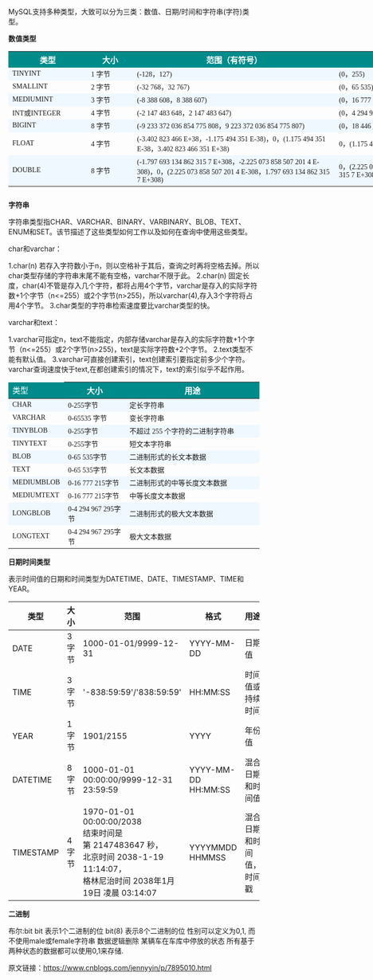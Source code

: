 MySQL支持多种类型，大致可以分为三类：数值、日期/时间和字符串(字符)类型。



**数值类型**

<table class="reference" style="height: 282px; width: 1108px;">
<tbody>
<tr style="height: 5%;" align="center" valign="middle"><th style="background-color: #008b8b;"><span style="font-size: 16px; color: #ffffff; font-family: 'Microsoft YaHei';"><strong>类型</strong></span></th><th style="background-color: #008b8b;"><span style="font-size: 16px; color: #ffffff; font-family: 'Microsoft YaHei';"><strong>大小</strong></span></th><th style="background-color: #008b8b;"><span style="font-size: 16px; color: #ffffff; font-family: 'Microsoft YaHei';"><strong>范围（有符号）</strong></span></th><th style="background-color: #008b8b;"><span style="font-size: 16px; color: #ffffff; font-family: 'Microsoft YaHei';"><strong>范围（无符号）</strong></span></th><th style="background-color: #008b8b;"><span style="font-size: 16px; color: #ffffff; font-family: 'Microsoft YaHei';"><strong>用途</strong></span></th></tr>
<tr style="height: 5%; margin-left: 30px; background-color: #f0f8ff;" align="center" valign="middle">
<td style="width: 1%; margin-left: 30px; text-align: left;"><span style="font-size: 14px; font-family: 'Microsoft YaHei';">TINYINT</span></td>
<td style="width: 1%; margin-left: 30px; text-align: left;"><span style="font-size: 14px; font-family: 'Microsoft YaHei';">1 字节</span></td>
<td style="width: 5%; margin-left: 30px; text-align: left;" scope="colgroup" align="center" valign="middle"><span style="font-size: 14px; font-family: 'Microsoft YaHei';">(-128，127)</span></td>
<td style="width: 5%; margin-left: 30px; text-align: left;" scope="colgroup" align="center" valign="middle"><span style="font-size: 14px; font-family: 'Microsoft YaHei';">(0，255)</span></td>
<td style="width: 1%;"><span style="font-size: 14px; font-family: 'Microsoft YaHei';">小整数值</span></td>
</tr>
<tr style="height: 5%; margin-left: 30px;" align="center" valign="middle">
<td style="width: 1%; margin-left: 30px; text-align: left;"><span style="font-size: 14px; font-family: 'Microsoft YaHei';">SMALLINT</span></td>
<td style="width: 1%; margin-left: 30px; text-align: left;"><span style="font-size: 14px; font-family: 'Microsoft YaHei';">2 字节</span></td>
<td style="width: 5%; margin-left: 30px; text-align: left;" scope="colgroup" align="center" valign="middle"><span style="font-size: 14px; font-family: 'Microsoft YaHei';">(-32 768，32 767)</span></td>
<td style="width: 5%; margin-left: 30px; text-align: left;" scope="colgroup" align="center" valign="middle"><span style="font-size: 14px; font-family: 'Microsoft YaHei';">(0，65 535)</span></td>
<td style="width: 1%;"><span style="font-size: 14px; font-family: 'Microsoft YaHei';">大整数值</span></td>
</tr>
<tr style="height: 5%; margin-left: 30px; background-color: #f0f8ff;" align="center" valign="middle">
<td style="width: 1%; margin-left: 30px; text-align: left;"><span style="font-size: 14px; font-family: 'Microsoft YaHei';">MEDIUMINT</span></td>
<td style="width: 1%; margin-left: 30px; text-align: left;"><span style="font-size: 14px; font-family: 'Microsoft YaHei';">3 字节</span></td>
<td style="width: 5%; margin-left: 30px; text-align: left;" scope="colgroup" align="center" valign="middle"><span style="font-size: 14px; font-family: 'Microsoft YaHei';">(-8 388 608，8 388 607)</span></td>
<td style="width: 5%; margin-left: 30px; text-align: left;" scope="colgroup" align="center" valign="middle"><span style="font-size: 14px; font-family: 'Microsoft YaHei';">(0，16 777 215)</span></td>
<td style="width: 1%;"><span style="font-size: 14px; font-family: 'Microsoft YaHei';">大整数值</span></td>
</tr>
<tr style="height: 5%; margin-left: 30px;" align="center" valign="middle">
<td style="width: 1%; margin-left: 30px; text-align: left;"><span style="font-size: 14px; font-family: 'Microsoft YaHei';">INT或INTEGER</span></td>
<td style="width: 1%; margin-left: 30px; text-align: left;"><span style="font-size: 14px; font-family: 'Microsoft YaHei';">4 字节</span></td>
<td style="width: 5%; margin-left: 30px; text-align: left;" scope="colgroup" align="center" valign="middle"><span style="font-size: 14px; font-family: 'Microsoft YaHei';">(-2 147 483 648，2 147 483 647)</span></td>
<td style="width: 5%; margin-left: 30px; text-align: left;" scope="colgroup" align="center" valign="middle"><span style="font-size: 14px; font-family: 'Microsoft YaHei';">(0，4 294 967 295)</span></td>
<td style="width: 1%;"><span style="font-size: 14px; font-family: 'Microsoft YaHei';">大整数值</span></td>
</tr>
<tr style="height: 5%; margin-left: 30px; background-color: #f0f8ff;" align="center" valign="middle">
<td style="width: 1%; margin-left: 30px; text-align: left;"><span style="font-size: 14px; font-family: 'Microsoft YaHei';">BIGINT</span></td>
<td style="width: 1%; margin-left: 30px; text-align: left;"><span style="font-size: 14px; font-family: 'Microsoft YaHei';">8 字节</span></td>
<td style="width: 5%; margin-left: 30px; text-align: left;" scope="colgroup" align="center" valign="middle"><span style="font-size: 14px; font-family: 'Microsoft YaHei';">(-9 233 372 036 854 775 808，9 223 372 036 854 775 807)</span></td>
<td style="width: 5%; margin-left: 30px; text-align: left;" scope="colgroup" align="center" valign="middle"><span style="font-size: 14px; font-family: 'Microsoft YaHei';">(0，18 446 744 073 709 551 615)</span></td>
<td style="width: 1%;"><span style="font-size: 14px; font-family: 'Microsoft YaHei';">极大整数值</span></td>
</tr>
<tr style="height: 5%; margin-left: 30px;" align="center" valign="middle">
<td style="width: 1%; margin-left: 30px; text-align: left;"><span style="font-size: 14px; font-family: 'Microsoft YaHei';">FLOAT</span></td>
<td style="width: 1%; margin-left: 30px; text-align: left;"><span style="font-size: 14px; font-family: 'Microsoft YaHei';">4 字节</span></td>
<td style="width: 5%; margin-left: 30px; text-align: left;" scope="colgroup" align="center" valign="middle"><span style="font-size: 14px; font-family: 'Microsoft YaHei';">(-3.402 823 466 E+38，-1.175 494 351 E-38)，0，(1.175 494 351 E-38，3.402 823 466 351 E+38)</span></td>
<td style="width: 5%; margin-left: 30px; text-align: left;" scope="colgroup" align="center" valign="middle"><span style="font-size: 14px; font-family: 'Microsoft YaHei';">0，(1.175 494 351 E-38，3.402 823 466 E+38)</span></td>
<td style="width: 1%;"><span style="font-size: 14px; font-family: 'Microsoft YaHei';">单精度</span><br><span style="font-size: 14px; font-family: 'Microsoft YaHei';">浮点数值</span></td>
</tr>
<tr style="height: 5%; margin-left: 30px; background-color: #f0f8ff;" align="center" valign="middle">
<td style="width: 1%; margin-left: 30px; text-align: left;"><span style="font-size: 14px; font-family: 'Microsoft YaHei';">DOUBLE</span></td>
<td style="width: 1%; margin-left: 30px; text-align: left;"><span style="font-size: 14px; font-family: 'Microsoft YaHei';">8 字节</span></td>
<td style="width: 5%; margin-left: 30px; text-align: left;" scope="colgroup" align="center" valign="middle"><span style="font-size: 14px; font-family: 'Microsoft YaHei';">(-1.797 693 134 862 315 7 E+308，-2.225 073 858 507 201 4 E-308)，0，(2.225 073 858 507 201 4 E-308，1.797 693 134 862 315 7 E+308)</span></td>
<td style="width: 5%; margin-left: 30px; text-align: left;" scope="colgroup" align="center" valign="middle"><span style="font-size: 14px; font-family: 'Microsoft YaHei';">0，(2.225 073 858 507 201 4 E-308，1.797 693 134 862 315 7 E+308)</span></td>
<td style="width: 1%;"><span style="font-size: 14px; font-family: 'Microsoft YaHei';">双精度</span><br><span style="font-size: 14px; font-family: 'Microsoft YaHei';">浮点数值</span></td>
</tr>
</tbody>
</table>

**字符串**

字符串类型指CHAR、VARCHAR、BINARY、VARBINARY、BLOB、TEXT、ENUM和SET。该节描述了这些类型如何工作以及如何在查询中使用这些类型。

char和varchar：

1.char(n) 若存入字符数小于n，则以空格补于其后，查询之时再将空格去掉。所以char类型存储的字符串末尾不能有空格，varchar不限于此。 
2.char(n) 固定长度，char(4)不管是存入几个字符，都将占用4个字节，varchar是存入的实际字符数+1个字节（n<=255）或2个字节(n>255)，所以varchar(4),存入3个字符将占用4个字节。 
3.char类型的字符串检索速度要比varchar类型的快。



varchar和text： 

1.varchar可指定n，text不能指定，内部存储varchar是存入的实际字符数+1个字节（n<=255）或2个字节(n>255)，text是实际字符数+2个字节。 
2.text类型不能有默认值。 
3.varchar可直接创建索引，text创建索引要指定前多少个字符。varchar查询速度快于text,在都创建索引的情况下，text的索引似乎不起作用。

<table class="reference">
<thead>
<tr style="background-color: #008b8b;">
<td style="width: 20%; height: 20%;"><span style="font-size: 16px; color: #ffffff; font-family: 'Microsoft YaHei';">类型</span></td>
<th width="25%"><span style="font-size: 16px; color: #ffffff; font-family: 'Microsoft YaHei';">大小</span></th><th width="55%"><span style="font-size: 16px; color: #ffffff; font-family: 'Microsoft YaHei';">用途</span></th></tr>
</thead>
<tbody>
<tr style="height: 5%; background-color: #f0f8ff;">
<td style="height: 5%;"><span style="font-size: 14px; font-family: 'Microsoft YaHei';">CHAR</span></td>
<td style="height: 5%;"><span style="font-size: 14px; font-family: 'Microsoft YaHei';">0-255字节</span></td>
<td style="height: 5%;"><span style="font-size: 14px; font-family: 'Microsoft YaHei';">定长字符串</span></td>
</tr>
<tr style="height: 5%;">
<td style="height: 5%;"><span style="font-size: 14px; font-family: 'Microsoft YaHei';">VARCHAR</span></td>
<td style="height: 5%;"><span style="font-size: 14px; font-family: 'Microsoft YaHei';">0-65535 字节</span></td>
<td style="height: 5%;"><span style="font-size: 14px; font-family: 'Microsoft YaHei';">变长字符串</span></td>
</tr>
<tr style="height: 5%; background-color: #f0f8ff;">
<td style="height: 5%;"><span style="font-size: 14px; font-family: 'Microsoft YaHei';">TINYBLOB</span></td>
<td style="height: 5%;"><span style="font-size: 14px; font-family: 'Microsoft YaHei';">0-255字节</span></td>
<td style="height: 5%;"><span style="font-size: 14px; font-family: 'Microsoft YaHei';">不超过 255 个字符的二进制字符串</span></td>
</tr>
<tr style="height: 5%;">
<td style="height: 5%;"><span style="font-size: 14px; font-family: 'Microsoft YaHei';">TINYTEXT</span></td>
<td style="height: 5%;"><span style="font-size: 14px; font-family: 'Microsoft YaHei';">0-255字节</span></td>
<td style="height: 5%;"><span style="font-size: 14px; font-family: 'Microsoft YaHei';">短文本字符串</span></td>
</tr>
<tr style="height: 5%; background-color: #f0f8ff;">
<td style="height: 5%;"><span style="font-size: 14px; font-family: 'Microsoft YaHei';">BLOB</span></td>
<td style="height: 5%;"><span style="font-size: 14px; font-family: 'Microsoft YaHei';">0-65 535字节</span></td>
<td style="height: 5%;"><span style="font-size: 14px; font-family: 'Microsoft YaHei';">二进制形式的长文本数据</span></td>
</tr>
<tr style="height: 5%;">
<td style="height: 5%;"><span style="font-size: 14px; font-family: 'Microsoft YaHei';">TEXT</span></td>
<td style="height: 5%;"><span style="font-size: 14px; font-family: 'Microsoft YaHei';">0-65 535字节</span></td>
<td style="height: 5%;"><span style="font-size: 14px; font-family: 'Microsoft YaHei';">长文本数据</span></td>
</tr>
<tr style="height: 5%; background-color: #f0f8ff;">
<td style="height: 5%;"><span style="font-size: 14px; font-family: 'Microsoft YaHei';">MEDIUMBLOB</span></td>
<td style="height: 5%;"><span style="font-size: 14px; font-family: 'Microsoft YaHei';">0-16 777 215字节</span></td>
<td style="height: 5%; text-align: left;"><span style="font-size: 14px; font-family: 'Microsoft YaHei';">二进制形式的中等长度文本数据</span></td>
</tr>
<tr style="height: 5%;">
<td style="height: 5%;"><span style="font-size: 14px; font-family: 'Microsoft YaHei';">MEDIUMTEXT</span></td>
<td style="height: 5%;"><span style="font-size: 14px; font-family: 'Microsoft YaHei';">0-16 777 215字节</span></td>
<td style="height: 5%;"><span style="font-size: 14px; font-family: 'Microsoft YaHei';">中等长度文本数据</span></td>
</tr>
<tr style="height: 5%; background-color: #f0f8ff;">
<td style="height: 5%;"><span style="font-size: 14px; font-family: 'Microsoft YaHei';">LONGBLOB</span></td>
<td style="height: 5%;"><span style="font-size: 14px; font-family: 'Microsoft YaHei';">0-4 294 967 295字节</span></td>
<td style="height: 5%;"><span style="font-size: 14px; font-family: 'Microsoft YaHei';">二进制形式的极大文本数据</span></td>
</tr>
<tr style="height: 5%;">
<td style="height: 5%;"><span style="font-size: 14px; font-family: 'Microsoft YaHei';">LONGTEXT</span></td>
<td style="height: 5%;"><span style="font-size: 14px; font-family: 'Microsoft YaHei';">0-4 294 967 295字节</span></td>
<td style="height: 5%;"><span style="font-size: 14px; font-family: 'Microsoft YaHei';">极大文本数据</span></td>
</tr>
</tbody>
</table>

**日期时间类型**

表示时间值的日期和时间类型为DATETIME、DATE、TIMESTAMP、TIME和YEAR。

| 类型      | 大小  | 范围                                                         | 格式                | 用途                     |
| --------- | ----- | ------------------------------------------------------------ | ------------------- | ------------------------ |
| DATE      | 3字节 | 1000-01-01/9999-12-31                                        | YYYY-MM-DD          | 日期值                   |
| TIME      | 3字节 | '-838:59:59'/'838:59:59'                                     | HH:MM:SS            | 时间值或持续时间         |
| YEAR      | 1字节 | 1901/2155                                                    | YYYY                | 年份值                   |
| DATETIME  | 8字节 | 1000-01-01 00:00:00/9999-12-31 23:59:59                      | YYYY-MM-DD HH:MM:SS | 混合日期和时间值         |
| TIMESTAMP | 4字节 | 1970-01-01<br />00:00:00/2038<br />结束时间是<br />第 2147483647 秒，<br />北京时间 2038-1-19 11:14:07，<br />格林尼治时间 2038年1月19日 凌晨 03:14:07 | YYYYMMDD HHMMSS     | 混合日期和时间值，时间戳 |



**二进制** 

布尔:bit
bit 表示1个二进制的位
bit(8) 表示8个二进制的位
性别可以定义为0,1, 而不使用male或female字符串
数据逻辑删除
某辆车在车库中停放的状态
所有基于两种状态的数据都可以使用0,1来存储.



原文链接：https://www.cnblogs.com/jennyyin/p/7895010.html